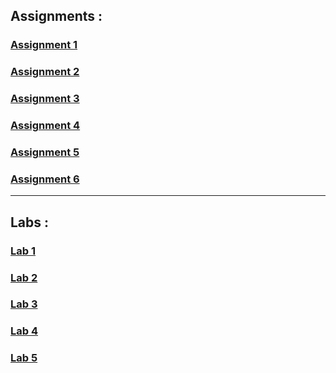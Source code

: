 ## Assignments :
### [Assignment 1](https://github.com/ajaayushdeku/wt-lab-assignment/tree/master/Assignment/Assignment1)
### [Assignment 2](https://github.com/ajaayushdeku/wt-lab-assignment/tree/master/Assignment/Assignment2)
### [Assignment 3](https://github.com/ajaayushdeku/wt-lab-assignment/tree/master/Assignment/Assignment3)
### [Assignment 4](https://github.com/ajaayushdeku/wt-lab-assignment/tree/master/Assignment/Assignment4)
### [Assignment 5](https://github.com/ajaayushdeku/wt-lab-assignment/tree/master/Assignment/Assignment5)
### [Assignment 6](https://github.com/ajaayushdeku/wt-lab-assignment/tree/master/Assignment/Assignment6)

***
## Labs :
### [Lab 1](https://github.com/ajaayushdeku/wt-lab-assignment/tree/master/Lab/Lab1)
### [Lab 2](https://github.com/ajaayushdeku/wt-lab-assignment/tree/master/Lab/Lab2)
### [Lab 3](https://github.com/ajaayushdeku/wt-lab-assignment/tree/master/Lab/Lab3)
### [Lab 4](https://github.com/ajaayushdeku/wt-lab-assignment/tree/master/Lab/Lab4)
### [Lab 5](https://github.com/ajaayushdeku/wt-lab-assignment/tree/master/Lab/Lab%205)